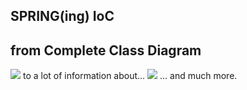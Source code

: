 ## SPRING(ing) IoC
## from Complete Class Diagram
<img src="import se.me0nly.myImg.IOC_start.PNG"/>
to a lot of information about...
<img src="import se.me0nly.ContextsHierarchy.png"/>
... and much more.